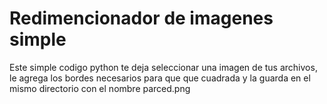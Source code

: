 # Redimencionador de imagenes simple

Este simple codigo python te deja seleccionar una imagen de tus archivos, 
le agrega los bordes necesarios para que que cuadrada
y la guarda en el mismo directorio con el nombre parced.png
